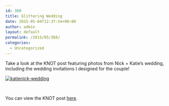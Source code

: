 ```yaml
---
id: 368
title: Glittering Wedding
date: 2015-05-04T12:37:54+00:00
author: admin
layout: default
permalink: /2015/05/368/
categories:
  - Uncategorized
---
```

Take a look at the KNOT post featuring photos from Nick + Katie&#8217;s wedding, including the wedding invitations I designed for the couple!

<div id='gallery-2' class='gallery galleryid-368 gallery-columns-1 gallery-size-full'>
  <dl class='gallery-item'>
    <dt class='gallery-icon landscape'>
      <a href='/2015/05/368/screen-shot-2016-08-22-at-7-36-34-am/'><img width="955" height="633" src="/wp-content/uploads/2016/08/Screen-Shot-2016-08-22-at-7.36.34-AM.png" class="attachment-full size-full" alt="katienick-wedding" srcset="/wp-content/uploads/2016/08/Screen-Shot-2016-08-22-at-7.36.34-AM.png 955w, /wp-content/uploads/2016/08/Screen-Shot-2016-08-22-at-7.36.34-AM-300x199.png 300w, /wp-content/uploads/2016/08/Screen-Shot-2016-08-22-at-7.36.34-AM-768x509.png 768w, /wp-content/uploads/2016/08/Screen-Shot-2016-08-22-at-7.36.34-AM-453x300.png 453w" sizes="(max-width: 955px) 100vw, 955px" /></a>
    </dt>
  </dl>

  <br style="clear: both" />
</div>

You can view the KNOT post [here](https://www.theknot.com/real-weddings/a-classic-sparkly-wedding-at-the-landmark-center-in-st-paul-minnesota-album).

